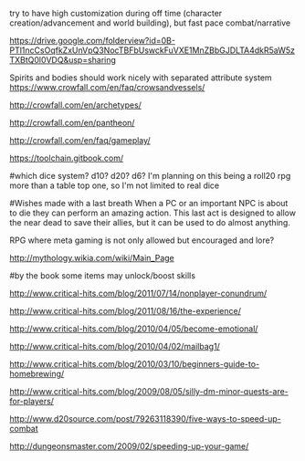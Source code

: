 try to have high customization during off time (character creation/advancement and world building), but fast pace combat/narrative

https://drive.google.com/folderview?id=0B-PTl1ncCsOqfkZxUnVpQ3NocTBFbUswckFuVXE1MnZBbGJDLTA4dkR5aW5zTXBtQ0l0VDQ&usp=sharing

Spirits and bodies should work nicely with separated attribute system  
https://www.crowfall.com/en/faq/crowsandvessels/

http://crowfall.com/en/archetypes/

http://crowfall.com/en/pantheon/

http://crowfall.com/en/faq/gameplay/

https://toolchain.gitbook.com/

#which dice system?
d10? d20? d6? I'm planning on this being a roll20 rpg more than a table top one, so I'm not limited to real dice

#Wishes made with a last breath
When a PC or an important NPC is about to die they can perform an amazing action. This last act is designed to allow the near dead to save their allies, but it can be used to do almost anything.


RPG where meta gaming is not only allowed but encouraged and lore?

http://mythology.wikia.com/wiki/Main_Page

#by the book
some items may unlock/boost skills

http://www.critical-hits.com/blog/2011/07/14/nonplayer-conundrum/

http://www.critical-hits.com/blog/2011/08/16/the-experience/

http://www.critical-hits.com/blog/2010/04/05/become-emotional/

http://www.critical-hits.com/blog/2010/04/02/mailbag1/

http://www.critical-hits.com/blog/2010/03/10/beginners-guide-to-homebrewing/

http://www.critical-hits.com/blog/2009/08/05/silly-dm-minor-quests-are-for-players/

http://www.d20source.com/post/79263118390/five-ways-to-speed-up-combat

http://dungeonsmaster.com/2009/02/speeding-up-your-game/


